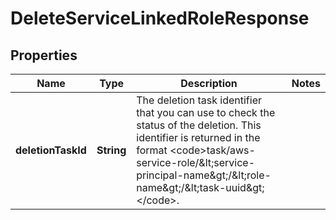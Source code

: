 

# DeleteServiceLinkedRoleResponse


## Properties

| Name | Type | Description | Notes |
|------------ | ------------- | ------------- | -------------|
|**deletionTaskId** | **String** | The deletion task identifier that you can use to check the status of the deletion. This identifier is returned in the format &lt;code&gt;task/aws-service-role/&amp;lt;service-principal-name&amp;gt;/&amp;lt;role-name&amp;gt;/&amp;lt;task-uuid&amp;gt;&lt;/code&gt;. |  |



